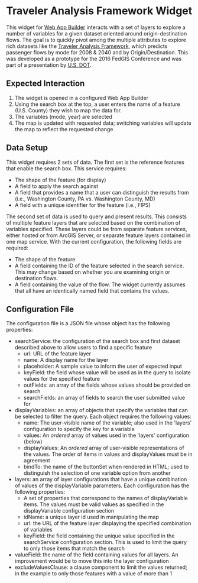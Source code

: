 # Traveler Analysis Framework Widget
This widget for [Web App Builder](https://developers.arcgis.com/web-appbuilder/) interacts with a set of layers to explore a number of variables for a given dataset oriented around origin-destination flows. The goal is to quickly pivot among the multiple attributes to explore rich datasets like the [Traveler Analysis Framework](http://www.fhwa.dot.gov/policyinformation/analysisframework/01.cfm), which predicts passenger flows by mode for 2008 & 2040 and by Origin/Destination.  This was developed as a prototype for the 2016 FedGIS Conference and was part of a presentation by [U.S. DOT](http://video.esri.com/watch/4973/infrastructure-modernization-_and_-the-cloud).

## Expected Interaction
1. The widget is opened in a configured Web App Builder
2. Using the search box at the top, a user enters the name of a feature (U.S. County) they wish to map the data for.
3. The variables (mode, year) are selected
4. The map is updated with requested data; switching variables will update the map to reflect the requested change 

## Data Setup
This widget requires 2 sets of data.  The first set is the reference features that enable the search box.  This service requires:
- The shape of the feature (for display)
- A field to apply the search against
- A field that provides a name that a user can distinguish the results from (i.e., Washington County, PA vs. Washington County, MD)
- A field with a unique identifier for the feature (i.e., FIPS)

The second set of data is used to query and present results.  This consists of multiple feature layers that are selected based on the combination of variables specified.  These layers could be from separate feature services, either hosted or from ArcGIS Server, or separate feature layers contained in one map service.  With the current configuration, the following fields are required:
- The shape of the feature
- A field containing the ID of the feature selected in the search service. This may change based on whether you are examining origin or destination flows.
- A field containing the value of the flow.  The widget currently assumes that all have an identically named field that contains the values.

## Configuration File
The configuration file is a JSON file whose object has the following properties:
- searchService: the configuration of the search box and first dataset described above to allow users to find a specific feature
  - url: URL of the feature layer
  - name: A display name for the layer
  - placeholder: A sample value to inform the user of expected input
  - keyField: the field whose value will be used as in the query to isolate values for the specified feature
  - outFields: an array of the fields whose values should be provided on search
  - searchFields: an array of fields to search the user submitted value for
- displayVariables: an array of objects that specify the variables that can be selected to filter the query. Each object requires the following values:
  - name: The user-visible name of the variable; also used in the 'layers' configuration to specify the key for a variable
  - values: An *ordered* array of values used in the 'layers' configuration (below)
  - displayValues: An *ordered* array of user-visible representations of the values.  The order of items in values and displayValues must be in agreement
  - bindTo: the name of the buttonSet when rendered in HTML; used to distinguish the selection of one variable option from another
- layers: an array of layer configurations that have a unique combination of values of the displayVariable parameters.  Each configuration has the following properties:
  - A set of properties that correspond to the names of displayVariable items.  The values must be valid values as specified in the displayVariable configuration section
  - idName: a unique layer id used in manipulating the map
  - url: the URL of the feature layer displaying the specified combination of variables
  - keyField: the field containing the unique value specified in the searchService configuration section.  This is used to limit the query to only those items that match the search
- valueField: the name of the field containing values for all layers.  An improvement would be to move this into the layer configuration
- excludeValuesClause: a clause component to limit the values returned; in the example to only those features with a value of more than 1
